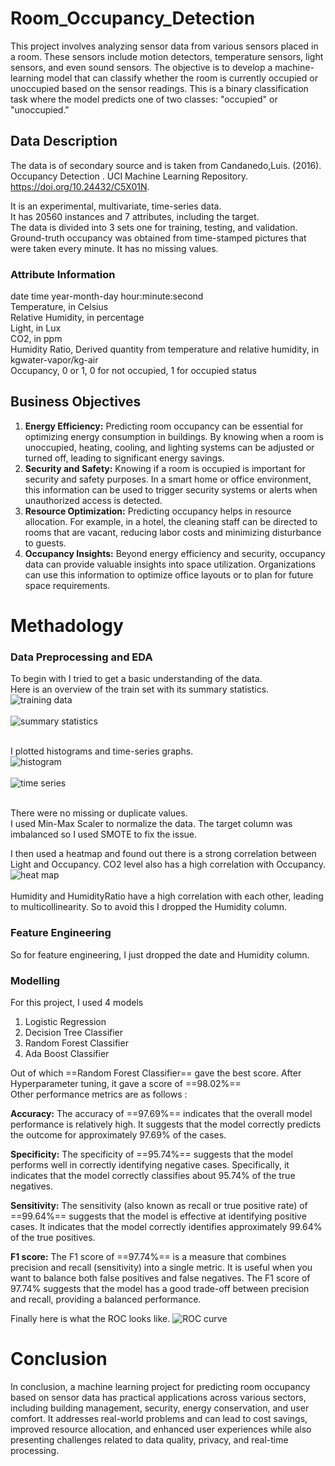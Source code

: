 # Room_Occupancy_Detection
This project involves analyzing sensor data from various sensors placed in a room. These sensors include motion detectors, temperature sensors, light sensors, and even sound sensors. The objective is to develop a machine-learning model that can classify whether the room is currently occupied or unoccupied based on the sensor readings. This is a binary classification task where the model predicts one of two classes: "occupied" or "unoccupied."

## Data Description
The data is of secondary source and is taken from
Candanedo,Luis. (2016). Occupancy Detection . UCI Machine Learning Repository.<br> https://doi.org/10.24432/C5X01N.

It is an experimental, multivariate, time-series data. <br>
It has 20560 instances and 7 attributes, including the target. <br>
The data is divided into 3 sets one for training, testing, and validation. Ground-truth occupancy was obtained from time-stamped pictures that were taken every minute.
It has no missing values.

### Attribute Information
date time year-month-day hour:minute:second <br>
Temperature, in Celsius <br>
Relative Humidity, in percentage <br>
Light, in Lux <br>
CO2, in ppm <br>
Humidity Ratio, Derived quantity from temperature and relative humidity, in kgwater-vapor/kg-air <br>
Occupancy, 0 or 1, 0 for not occupied, 1 for occupied status 

## Business Objectives
1. **Energy Efficiency:** Predicting room occupancy can be essential for optimizing energy consumption in buildings. By knowing when a room is unoccupied, heating, cooling, and lighting systems can be adjusted or turned off, leading to significant energy savings.
2. **Security and Safety:** Knowing if a room is occupied is important for security and safety purposes. In a smart home or office environment, this information can be used to trigger security systems or alerts when unauthorized access is detected.
3. **Resource Optimization:** Predicting occupancy helps in resource allocation. For example, in a hotel, the cleaning staff can be directed to rooms that are vacant, reducing labor costs and minimizing disturbance to guests.
4. **Occupancy Insights:** Beyond energy efficiency and security, occupancy data can provide valuable insights into space utilization. Organizations can use this information to optimize office layouts or to plan for future space requirements.

# Methadology
### Data Preprocessing and EDA
To begin with I tried to get a basic understanding of the data. <br>
Here is an overview of the train set with its summary statistics.
![training data](plots/data.png) <br><br>
![summary statistics](plots/descstats.png) <br><br>

I plotted histograms and time-series graphs.  
![histogram](plots/hist.png) <br><br>
![time series](plots/timeseries.png) <br><br>

There were no missing or duplicate values. <br>
I used Min-Max Scaler to normalize the data. The target column was imbalanced so I used SMOTE to fix the issue. 

I then used a heatmap and found out there is a strong correlation between Light and Occupancy. CO2 level also has a high correlation with Occupancy. <br>
![heat map](plots/heatmap.png) <br><br>
Humidity and HumidityRatio have a high correlation with each other, leading to multicollinearity. So to avoid this I dropped the Humidity column.

### Feature Engineering
So for feature engineering, I just dropped the date and Humidity column.

### Modelling
For this project, I used 4 models
1. Logistic Regression
2. Decision Tree Classifier 
3. Random Forest Classifier 
4. Ada Boost Classifier

Out of which ==Random Forest Classifier== gave the best score. After Hyperparameter tuning, it gave a score of ==98.02%== <br>
Other performance metrics are as follows : 

**Accuracy:** The accuracy of ==97.69%== indicates that the overall model performance is relatively high. It suggests that the model correctly predicts the outcome for approximately 97.69% of the cases.<br>

**Specificity:** The specificity of ==95.74%== suggests that the model performs well in correctly identifying negative cases. Specifically, it indicates that the model correctly classifies about 95.74% of the true negatives.<br>

**Sensitivity:** The sensitivity (also known as recall or true positive rate) of ==99.64%== suggests that the model is effective at identifying positive cases. It indicates that the model correctly identifies approximately 99.64% of the true positives.<br>

**F1 score:** The F1 score of ==97.74%== is a measure that combines precision and recall (sensitivity) into a single metric. It is useful when you want to balance both false positives and false negatives. The F1 score of 97.74% suggests that the model has a good trade-off between precision and recall, providing a balanced performance.

Finally here is what the ROC looks like.
![ROC curve](plots/ROC.png)

# Conclusion
In conclusion, a machine learning project for predicting room occupancy based on sensor data has practical applications across various sectors, including building management, security, energy conservation, and user comfort. It addresses real-world problems and can lead to cost savings, improved resource allocation, and enhanced user experiences while also presenting challenges related to data quality, privacy, and real-time processing.
